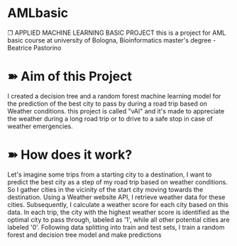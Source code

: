 # AMLbasic
❐ APPLIED MACHINE LEARNING BASIC PROJECT
this is a project for AML basic course at university of Bologna, Bioinformatics master's degree - Beatrice Pastorino
# ➽ Aim of this Project
I created a decision tree and a random forest machine learning model for the prediction of the best city to pass by during a road trip based on Weather conditions. this project is called "vAI" and it's made to appreciate the weather during a long road trip or to drive to a safe stop in case of weather emergencies.
# ➽ How does it work?
Let's imagine some trips from a starting city to a destination, I want to predict the best city as a step of my road trip based on weather conditions. So I gather cities in the vicinity of the start city moving towards the destination. Using a Weather website API, I retrieve weather data for these cities. Subsequently, I calculate a weather score for each city based on this data. In each trip, the city with the highest weather score is identified as the optimal city to pass through, labeled as '1', while all other potential cities are labeled '0'. Following data splitting into train and test sets, I train a random forest and decision tree model and make predictions

